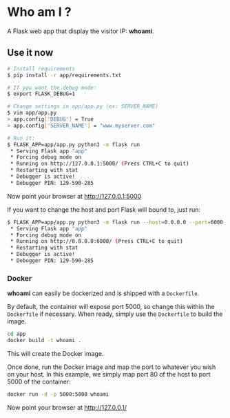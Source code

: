 Who am I ?
==================

A Flask web app that display the visitor IP: **whoami**.

Use it now
----------

```sh
# Install requirements
$ pip install -r app/requirements.txt

# If you want the debug mode:
$ export FLASK_DEBUG=1

# Change settings in app/app.py (ex: SERVER_NAME)
$ vim app/app.py 
> app.config['DEBUG'] = True
> app.config['SERVER_NAME'] = "www.myserver.com"

# Run it:
$ FLASK_APP=app/app.py python3 -m flask run
 * Serving Flask app "app"
 * Forcing debug mode on
 * Running on http://127.0.0.1:5000/ (Press CTRL+C to quit)
 * Restarting with stat
 * Debugger is active!
 * Debugger PIN: 129-590-285
```

Now point your browser at http://127.0.0.1:5000

If you want to change the host and port Flask will bound to, just run:

```sh
$ FLASK_APP=app/app.py python3 -m flask run --host=0.0.0.0 --port=6000
 * Serving Flask app "app"
 * Forcing debug mode on
 * Running on http://0.0.0.0:6000/ (Press CTRL+C to quit)
 * Restarting with stat
 * Debugger is active!
 * Debugger PIN: 129-590-285
```

### Docker
**whoami** can easily be dockerized and is shipped with a ``Dockerfile``.

By default, the container will expose port 5000, so change this within the ``Dockerfile`` if necessary. When ready, simply use the ``Dockerfile`` to build the image.

```sh
cd app
docker build -t whoami .
```
This will create the Docker image.

Once done, run the Docker image and map the port to whatever you wish on your host. In this example, we simply map port 80 of the host to port 5000 of the container:

```sh
docker run -d -p 5000:5000 whoami 
```

Now point your browser at http://127.0.0.1/